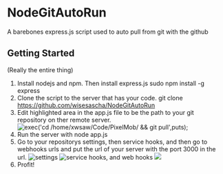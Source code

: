 NodeGitAutoRun
==============

A barebones express.js script used to auto pull from git with the github 

## Getting Started
(Really the entire thing)
1. Install nodejs and npm. Then install express.js
  sudo npm install -g express
2.  Clone the script to the server that has your code.
  git clone https://github.com/wisesascha/NodeGitAutoRun
3. Edit highlighted area in the app.js file to be the path to your git repository on ther remote server.
    ![exec('cd /home/xwsaw/Code/PixelMob/ && git pull',puts);](https://raw.github.com/wisesascha/NodeGitAutoRun/master/Screen%20Shot%202013-06-16%20at%2011.50.11%20AM.png "")
4. Run the server with
    node app.js
5. Go to your repositorys settings, then service hooks, and then go to webhooks urls and put the url of your server with the port 3000 in the url.
![settings](https://raw.github.com/wisesascha/NodeGitAutoRun/master/Screen%20Shot%202013-06-16%20at%2012.28.25%20PM.png "" )
![service hooks, and web hooks](https://raw.github.com/wisesascha/NodeGitAutoRun/master/Screen%20Shot%202013-06-16%20at%2012.31.03%20PM.png "")
![](https://raw.github.com/wisesascha/NodeGitAutoRun/master/Screen%20Shot%202013-06-16%20at%2012.23.14%20PM.png "")
6. Profit!
